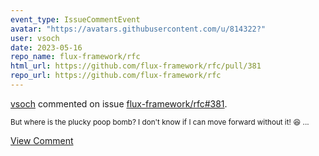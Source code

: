 ```yaml
---
event_type: IssueCommentEvent
avatar: "https://avatars.githubusercontent.com/u/814322?"
user: vsoch
date: 2023-05-16
repo_name: flux-framework/rfc
html_url: https://github.com/flux-framework/rfc/pull/381
repo_url: https://github.com/flux-framework/rfc
---
```


<a href='https://github.com/vsoch' target='_blank'>vsoch</a> commented on issue <a href='https://github.com/flux-framework/rfc/pull/381' target='_blank'>flux-framework/rfc#381</a>.

<small>But where is the plucky poop bomb? I don't know if I can move forward without it! :laughing: ...</small>

<a href='https://github.com/flux-framework/rfc/pull/381' target='_blank'>View Comment</a>